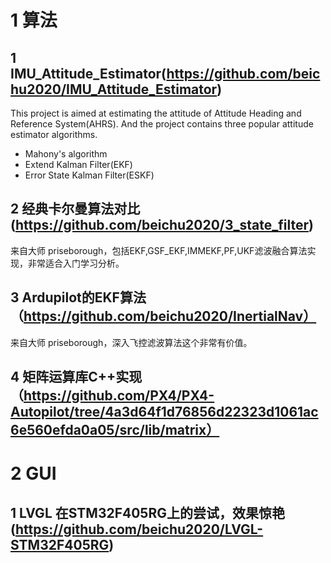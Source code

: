 # 1 算法
## 1 IMU_Attitude_Estimator(https://github.com/beichu2020/IMU_Attitude_Estimator)

This project is aimed at estimating the attitude of Attitude Heading and Reference System(AHRS). And the project contains three popular attitude estimator algorithms.
- Mahony's algorithm
- Extend Kalman Filter(EKF)
- Error State Kalman Filter(ESKF)

## 2 经典卡尔曼算法对比 (https://github.com/beichu2020/3_state_filter)

来自大师 priseborough，包括EKF,GSF_EKF,IMMEKF,PF,UKF滤波融合算法实现，非常适合入门学习分析。

## 3 Ardupilot的EKF算法（https://github.com/beichu2020/InertialNav）
来自大师 priseborough，深入飞控滤波算法这个非常有价值。

## 4 矩阵运算库C++实现（https://github.com/PX4/PX4-Autopilot/tree/4a3d64f1d76856d22323d1061ac6e560efda0a05/src/lib/matrix）

# 2 GUI
## 1 LVGL 在STM32F405RG上的尝试，效果惊艳(https://github.com/beichu2020/LVGL-STM32F405RG)
